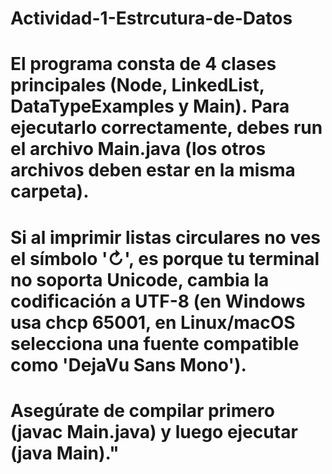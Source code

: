 # Actividad-1-Estrcutura-de-Datos
# El programa consta de 4 clases principales (Node, LinkedList, DataTypeExamples y Main). Para ejecutarlo correctamente, debes run el archivo Main.java (los otros archivos deben estar en la misma carpeta). 
# Si al imprimir listas circulares no ves el símbolo '↻', es porque tu terminal no soporta Unicode, cambia la codificación a UTF-8 (en Windows usa chcp 65001, en Linux/macOS selecciona una fuente compatible como 'DejaVu Sans Mono'). 
# Asegúrate de compilar primero (javac Main.java) y luego ejecutar (java Main)."
